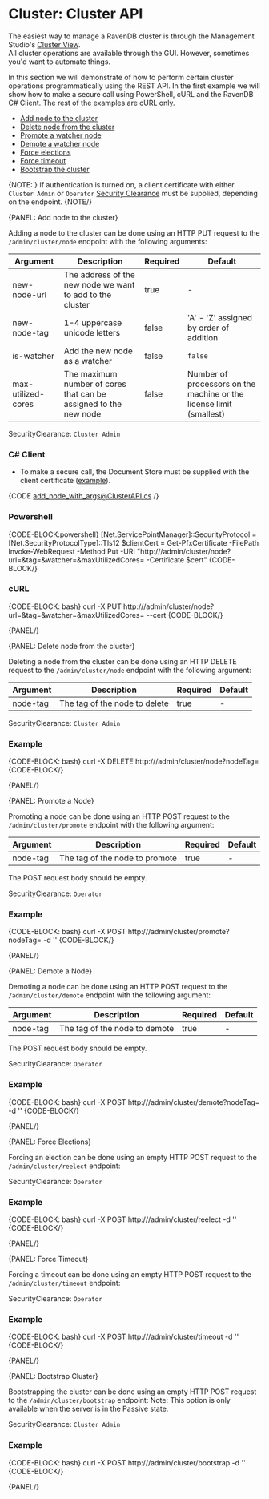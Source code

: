 # Cluster: Cluster API

The easiest way to manage a RavenDB cluster is through the Management Studio's [Cluster View](../../studio/server/cluster/cluster-view).  
All cluster operations are available through the GUI. However, sometimes you'd want to automate things. 

In this section we will demonstrate of how to perform certain cluster operations programmatically using the REST API.
In the first example we will show how to make a secure call using PowerShell, cURL and the RavenDB C# Client. The rest of the examples are cURL only.

- [Add node to the cluster](../../server/clustering/cluster-api#add-node-to-the-cluster)
- [Delete node from the cluster](../../server/clustering/cluster-api#delete-node-from-the-cluster)
- [Promote a watcher node](../../server/clustering/cluster-api#promote-a-watcher-node)
- [Demote a watcher node](../../server/clustering/cluster-api#demote-a-watcher-node)
- [Force elections](../../server/clustering/cluster-api#force-elections)
- [Force timeout](../../server/clustering/cluster-api#force-timeout)
- [Bootstrap the cluster](../../server/clustering/cluster-api#bootstrap-cluster)

{NOTE: }
If authentication is turned on, a client certificate with either `Cluster Admin` or `Operator` [Security Clearance](../../server/security/authorization/security-clearance-and-permissions) must be supplied, depending on the endpoint.
{NOTE/}

{PANEL: Add node to the cluster}

Adding a node to the cluster can be done using an HTTP PUT request to the `/admin/cluster/node` endpoint with the following arguments:

| Argument | Description | Required | Default |
| - | - | - | - |
| new-node-url | The address of the new node we want to add to the cluster | true | - |
| new-node-tag | 1-4 uppercase unicode letters | false | 'A' - 'Z' assigned by order of addition |
| is-watcher | Add the new node as a watcher | false | `false` |
| max-utilized-cores | The maximum number of cores that can be assigned to the new node | false | Number of processors on the machine or the license limit (smallest) |

SecurityClearance: `Cluster Admin`

### C# Client

* To make a secure call, the Document Store must be supplied with the client certificate ([example](../../client-api/setting-up-authentication-and-authorization)).

{CODE add_node_with_args@ClusterAPI.cs /}

### Powershell

{CODE-BLOCK:powershell}
[Net.ServicePointManager]::SecurityProtocol = [Net.SecurityProtocolType]::Tls12
$clientCert = Get-PfxCertificate -FilePath <path-to-pfx-cert>
Invoke-WebRequest -Method Put -URI "http://<server-url>/admin/cluster/node?url=<new-node-url>&tag=<new-node-tag>&watcher=<is-watcher>&maxUtilizedCores=<max-utilized-cores> -Certificate $cert"
{CODE-BLOCK/}

### cURL

{CODE-BLOCK: bash}
curl -X PUT http://<server-url>/admin/cluster/node?url=<new-node-url>&tag=<node-tag>&watcher=<is-watcher>&maxUtilizedCores=<max-utilized-cores> --cert <path-to-pem-cert>
{CODE-BLOCK/}

{PANEL/}

{PANEL: Delete node from the cluster}

Deleting a node from the cluster can be done using an HTTP DELETE request to the `/admin/cluster/node` endpoint with the following argument:

| Argument | Description | Required | Default |
| - | - | - | - |
| node-tag | The tag of the node to delete | true | -

SecurityClearance: `Cluster Admin`

### Example

{CODE-BLOCK: bash}
curl -X DELETE http://<server-url>/admin/cluster/node?nodeTag=<node-tag>
{CODE-BLOCK/}

{PANEL/}

{PANEL: Promote a Node}

Promoting a node can be done using an HTTP POST request to the `/admin/cluster/promote` 
endpoint with the following argument:

| Argument | Description | Required | Default |
| - | - | - | - |
| node-tag | The tag of the node to promote | true | -

The POST request body should be empty.

SecurityClearance: `Operator`

### Example

{CODE-BLOCK: bash}
curl -X POST http://<server-url>/admin/cluster/promote?nodeTag=<node-tag> -d ''
{CODE-BLOCK/}

{PANEL/}

{PANEL: Demote a Node}

Demoting a node can be done using an HTTP POST request to the `/admin/cluster/demote` endpoint with the following argument:

| Argument | Description | Required | Default |
| - | - | - | - |
| node-tag | The tag of the node to demote | true | -

The POST request body should be empty.

SecurityClearance: `Operator`

### Example

{CODE-BLOCK: bash}
curl -X POST http://<server-url>/admin/cluster/demote?nodeTag=<node-tag> -d ''
{CODE-BLOCK/}

{PANEL/}

{PANEL: Force Elections}

Forcing an election can be done using an empty HTTP POST request to the `/admin/cluster/reelect` endpoint:

SecurityClearance: `Operator`

### Example

{CODE-BLOCK: bash}
curl -X POST http://<server-url>/admin/cluster/reelect -d ''
{CODE-BLOCK/}

{PANEL/}

{PANEL: Force Timeout}

Forcing a timeout can be done using an empty HTTP POST request to the `/admin/cluster/timeout` endpoint:

SecurityClearance: `Operator`

### Example

{CODE-BLOCK: bash}
curl -X POST http://<server-url>/admin/cluster/timeout -d ''
{CODE-BLOCK/}

{PANEL/}

{PANEL: Bootstrap Cluster}

Bootstrapping the cluster can be done using an empty HTTP POST request to the `/admin/cluster/bootstrap` endpoint:
Note: This option is only available when the server is in the Passive state. 

SecurityClearance: `Cluster Admin`

### Example

{CODE-BLOCK: bash}
curl -X POST http://<server-url>/admin/cluster/bootstrap -d ''
{CODE-BLOCK/}

 {PANEL/}
